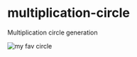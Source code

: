 # multiplication-circle
Multiplication circle generation

![my fav circle](https://github.com/leozamboni/multiplication-circle/blob/master/favcircle.png)
